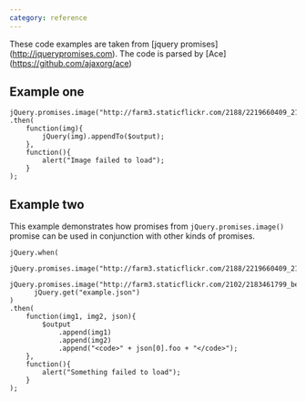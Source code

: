```yaml
---
category: reference
---
```


These code examples are taken from [jquery promises] (http://jquerypromises.com). The code is parsed by [Ace] (https://github.com/ajaxorg/ace)

Example one
----------------

    jQuery.promises.image("http://farm3.staticflickr.com/2188/2219660409_21ba876f98_m.jpg")
    .then(
        function(img){
            jQuery(img).appendTo($output);
        },
        function(){
            alert("Image failed to load");
        }
    );

Example two
--------------------------------

This example demonstrates how promises from `jQuery.promises.image()` promise can be
used in conjunction with other kinds of promises.

    jQuery.when(
          jQuery.promises.image("http://farm3.staticflickr.com/2188/2219660409_21ba876f98_m.jpg"),
          jQuery.promises.image("http://farm3.staticflickr.com/2102/2183461799_beff4bb413_m.jpg"),
          jQuery.get("example.json")
    )
    .then(
        function(img1, img2, json){
            $output
                .append(img1)
                .append(img2)
                .append("<code>" + json[0].foo + "</code>");
        },
        function(){
            alert("Something failed to load");
        }
    );

